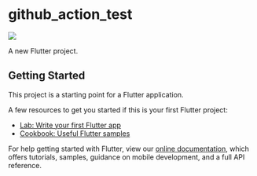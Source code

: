 # github_action_test

[![](https://github.com/xsahil03x/GithubActionTest/workflows/Test,%20Build%20and%20Release%20apk/badge.svg)](https://github.com/xsahil03x/GithubActionTest/actions)

A new Flutter project.

## Getting Started

This project is a starting point for a Flutter application.

A few resources to get you started if this is your first Flutter project:

- [Lab: Write your first Flutter app](https://flutter.dev/docs/get-started/codelab)
- [Cookbook: Useful Flutter samples](https://flutter.dev/docs/cookbook)

For help getting started with Flutter, view our
[online documentation](https://flutter.dev/docs), which offers tutorials,
samples, guidance on mobile development, and a full API reference.
